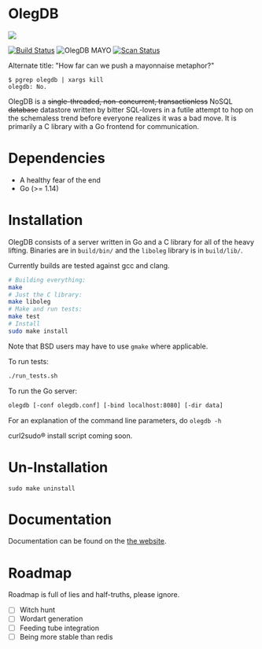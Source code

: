 OlegDB
============

<img src="http://olegdb.org/static/img/olegdb_stars.png" />

[![Build Status](https://travis-ci.org/infoforcefeed/OlegDB.svg?branch=master)](https://travis-ci.org/infoforcefeed/OlegDB)
![OlegDB MAYO](http://b.repl.ca/v1/OlegDB-MAYO-brightgreen.png)
[![Scan Status](https://scan.coverity.com/projects/1414/badge.svg)](https://scan.coverity.com/projects/1414)

Alternate title: "How far can we push a mayonnaise metaphor?"

````
$ pgrep olegdb | xargs kill
olegdb: No.
````

OlegDB is a ~~single-threaded, non-concurrent, transactionless~~ NoSQL
~~database~~ datastore
written by bitter SQL-lovers in a futile attempt to hop on the schemaless trend
before everyone realizes it was a bad move. It is primarily a C library with a
Go frontend for communication.

Dependencies
============

* A healthy fear of the end
* Go (>= 1.14)

Installation
============

OlegDB consists of a server written in Go and a C library for all of the
heavy lifting. Binaries are in `build/bin/` and the `liboleg` library is in `build/lib/`.

Currently builds are tested against gcc and clang.

```bash
# Building everything:
make
# Just the C library:
make liboleg
# Make and run tests:
make test
# Install
sudo make install
```

Note that BSD users may have to use `gmake` where applicable.

To run tests:

```bash
./run_tests.sh
```

To run the Go server:

```bash
olegdb [-conf olegdb.conf] [-bind localhost:8080] [-dir data]
```
For an explanation of the command line parameters, do `olegdb -h`

curl2sudo&reg; install script coming soon.

Un-Installation
============

`sudo make uninstall`

Documentation
=============

Documentation can be found on the [the website](https://olegdb.org/documentation.html).

Roadmap
=======

Roadmap is full of lies and half-truths, please ignore.

- [ ] Witch hunt
- [ ] Wordart generation
- [ ] Feeding tube integration
- [ ] Being more stable than redis
